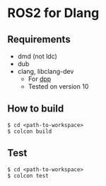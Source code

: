 # ROS2 for Dlang

## Requirements

- dmd (not ldc)
- dub
- clang, libclang-dev 
    - For [dpp](https://code.dlang.org/packages/dpp)
    - Tested on version 10

## How to build

```shell
$ cd <path-to-workspace>
$ colcon build
```

## Test

```shell
$ cd <path-to-workspace>
$ colcon test
```